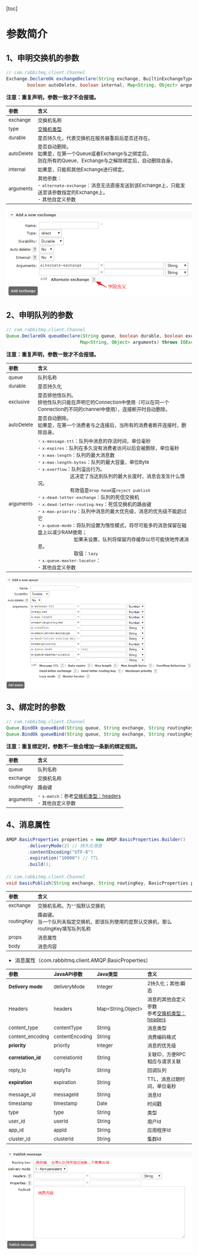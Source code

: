 [toc]

# 参数简介

## 1、申明交换机的参数
``` java
// com.rabbitmq.client.Channel
Exchange.DeclareOk exchangeDeclare(String exchange, BuiltinExchangeType type, boolean durable, 
        boolean autoDelete, boolean internal, Map<String, Object> arguments) throws IOException;
```

<b>注意：重复声明，参数一致才不会报错。</b>

<div style = "font-size:13px;">

参数|含义
:-|:-
exchange|交换机名称
type|[交换机类型](rabbitmq_03_RabbitMQ路由方式（Exchange类型）.md)
durable|是否持久化，代表交换机在服务器重启后是否还存在。
autoDelete|是否自动删除。<br>如果是，在第一个Queue或者Exchange与之绑定后，<br>则在所有的Queue、Exchange与之解除绑定后，自动删除自身。
internal|如果是，只能和其他Exchange进行绑定。
arguments|其他参数：<br>- `alternate-exchange`：消息无法直接发送到该Exchange上，只能发送至该参数指定的Exchange上。<br>- 其他自定义参数

</div>

<div style="text-align:center">

![](../etc/RabbitMQ_AddExchange.png)
</div>

## 2、申明队列的参数
``` java
// com.rabbitmq.client.Channel
Queue.DeclareOk queueDeclare(String queue, boolean durable, boolean exclusive, boolean autoDelete,
                            Map<String, Object> arguments) throws IOException;
```

<b>注意：重复声明，参数一致才不会报错。</b>
<div style = "font-size:13px;">

参数|含义
:-|:-
queue|队列名称
durable|是否持久化
exclusive|是否排他性队列。<br>排他性队列只能在声明它的Connection中使用（可以在同一个Connection的不同的channel中使用），连接断开时自动删除。
autoDelete|是否自动删除。<br>如果是，在第一个消费者与之连接后，当所有的消费者断开连接时，删除自身。
arguments|- `x-message-ttl`：队列中消息的存活时间，单位毫秒<br>- `x-expires`：队列在多久没有消费者访问以后会被删除，单位毫秒<br>- `x-max-length`：队列的最大消息数<br>- `x-max-length-bytes`：队列的最大容量，单位Byte<br>- `x-overflow`：队列溢出行为。<br>&nbsp;&nbsp;&nbsp;&nbsp;&nbsp;&nbsp;&nbsp;&nbsp;&nbsp;&nbsp;&nbsp;&nbsp;&nbsp;&nbsp;&nbsp;&nbsp;&nbsp;&nbsp;&nbsp;&nbsp;&nbsp;&nbsp;&nbsp;&nbsp;&nbsp;这决定了当达到队列的最大长度时，消息会发生什么情况。<br>&nbsp;&nbsp;&nbsp;&nbsp;&nbsp;&nbsp;&nbsp;&nbsp;&nbsp;&nbsp;&nbsp;&nbsp;&nbsp;&nbsp;&nbsp;&nbsp;&nbsp;&nbsp;&nbsp;&nbsp;&nbsp;&nbsp;&nbsp;&nbsp;&nbsp;有效值是`drop head`或`reject publish`<br>- `x-dead-letter-exchange`：队列的死信交换机<br>- `x-dead-letter-routing-key`：死信交换机的路由键<br>- `x-max-priority`：队列中消息的最大优先级，消息的优先级不能超过它<br>- `x-queue-mode`：将队列设置为惰性模式，将尽可能多的消息保留在磁盘上以减少RAM使用；<br>&nbsp;&nbsp;&nbsp;&nbsp;&nbsp;&nbsp;&nbsp;&nbsp;&nbsp;&nbsp;&nbsp;&nbsp;&nbsp;&nbsp;&nbsp;&nbsp;&nbsp;&nbsp;&nbsp;&nbsp;&nbsp;&nbsp;&nbsp;&nbsp;&nbsp;&nbsp;&nbsp;&nbsp;如果未设置，队列将保留内存缓存以尽可能快地传递消息。<br>&nbsp;&nbsp;&nbsp;&nbsp;&nbsp;&nbsp;&nbsp;&nbsp;&nbsp;&nbsp;&nbsp;&nbsp;&nbsp;&nbsp;&nbsp;&nbsp;&nbsp;&nbsp;&nbsp;&nbsp;&nbsp;&nbsp;&nbsp;&nbsp;&nbsp;&nbsp;&nbsp;&nbsp;取值：`lazy`<br>- `x-queue-master-locator`：<br>- 其他自定义参数
</div>
<div style="text-align:center">

![](../etc/RabbitMQ_AddQueue.png)
</div>

## 3、绑定时的参数
``` java
// com.rabbitmq.client.Channel
Queue.BindOk queueBind(String queue, String exchange, String routingKey) throws IOException;
Queue.BindOk queueBind(String queue, String exchange, String routingKey, Map<String, Object> arguments) throws IOException;
```
<b>注意：重复绑定时，参数不一致会增加一条新的绑定规则。</b>

<div style = "font-size:13px;">

参数|含义
:-|:-
queue|队列名称
exchange|交换机名称
routingKey|路由键
arguments|- `x-match`：参考[交换机类型：headers](rabbitmq_03_RabbitMQ路由方式（Exchange类型）.md#5headers-exchange)<br>- 其他自定义参数

</div>

## 4、消息属性
``` java
AMQP.BasicProperties properties = new AMQP.BasicProperties.Builder()
        .deliveryMode(2) // 持久化消息
        .contentEncoding("UTF-8")
        .expiration("10000") // TTL
        .build();

// com.rabbitmq.client.Channel
void basicPublish(String exchange, String routingKey, BasicProperties props, byte[] body) throws IOException;
```
<div style = "font-size:13px;">

参数|含义
:-|:-
exchange|交换机名称。为`""`指默认交换机
routingKey|路由键。<br>当一个队列未指定交换机，即该队列使用的是默认交换机，那么routingKey填写队列名称
props|消息属性
body|消息内容
</div>

- 消息属性（com.rabbitmq.client.AMQP.BasicProperties）

<div style = "font-size:13px;">

参数|JavaAPI参数|Java类型|含义
:-|:-|:-|:-
<b>Delivery mode</b>|deliveryMode|Integer|2持久化；其他:瞬态
Headers|headers|Map<String,Object>|消息的其他自定义参数<br>参考[交换机类型：headers](rabbitmq_03_RabbitMQ路由方式（Exchange类型）.md#5headers-exchange)
content_type|contentType|String|消息类型
content_encoding|contentEncoding|String|消费编码格式
<b>priority</b>|priority|Integer|消息的优先级
<b>correlation_id</b>|correlationId|String|关联ID，方便RPC 相应与请求关联
reply_to|replyTo|String|回调队列
<b>expiration</b>|expiration|String|TTL，消息过期时间，单位毫秒
message_id|messageId|String|消息Id
timestamp|timestamp|Date|时间戳
type|type|String|类型
user_id|userId|String|用户Id
app_id|appId|String|应用程序Id
cluster_id|clusterId|String|集群Id

</div>


![](../etc/RabbitMQ_PublishMessage.png)